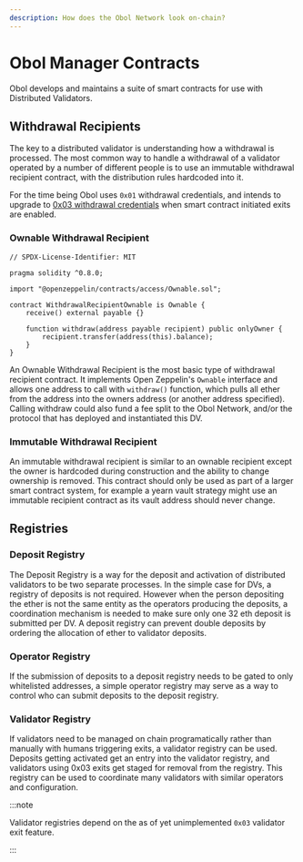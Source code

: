 ```yaml
---
description: How does the Obol Network look on-chain?
---
```


# Obol Manager Contracts

Obol develops and maintains a suite of smart contracts for use with Distributed Validators. 

## Withdrawal Recipients

The key to a distributed validator is understanding how a withdrawal is processed. The most common way to handle a withdrawal of a validator operated by a number of different people is to use an immutable withdrawal recipient contract, with the distribution rules hardcoded into it. 

For the time being Obol uses `0x01` withdrawal credentials, and intends to upgrade to [0x03 withdrawal credentials](https://www.dropbox.com/s/z8kpyl5r2lh1ixe/Screenshot%202021-12-26%20at%2013.53.48.png?dl=0) when smart contract initiated exits are enabled. 

### Ownable Withdrawal Recipient

```solidity title="WithdrawalRecipientOwnable.sol"
// SPDX-License-Identifier: MIT

pragma solidity ^0.8.0;

import "@openzeppelin/contracts/access/Ownable.sol";

contract WithdrawalRecipientOwnable is Ownable {
    receive() external payable {}

    function withdraw(address payable recipient) public onlyOwner {
        recipient.transfer(address(this).balance);
    }
}

```

An Ownable Withdrawal Recipient is the most basic type of withdrawal recipient contract. It implements Open Zeppelin's `Ownable` interface and allows one address to call with `withdraw()` function, which pulls all ether from the address into the owners address (or another address specified). Calling withdraw could also fund a fee split to the Obol Network, and/or the protocol that has deployed and instantiated this DV.

### Immutable Withdrawal Recipient

An immutable withdrawal recipient is similar to an ownable recipient except the owner is hardcoded during construction and the ability to change ownership is removed. This contract should only be used as part of a larger smart contract system, for example a yearn vault strategy might use an immutable recipient contract as its vault address should never change. 

## Registries

### Deposit Registry

The Deposit Registry is a way for the deposit and activation of distributed validators to be two separate processes. In the simple case for DVs, a registry of deposits is not required. However when the person depositing the ether is not the same entity as the operators producing the deposits, a coordination mechanism is needed to make sure only one 32 eth deposit is submitted per DV. A deposit registry can prevent double deposits by ordering the allocation of ether to validator deposits. 

### Operator Registry

If the submission of deposits to a deposit registry needs to be gated to only whitelisted addresses, a simple operator registry may serve as a way to control who can submit deposits to the deposit registry. 

### Validator Registry

If validators need to be managed on chain programatically rather than manually with humans triggering exits, a validator registry can be used. Deposits getting activated get an entry into the validator registry, and validators using 0x03 exits get staged for removal from the registry. This registry can be used to coordinate many validators with similar operators and configuration. 

:::note

Validator registries depend on the as of yet unimplemented `0x03` validator exit feature.

:::

